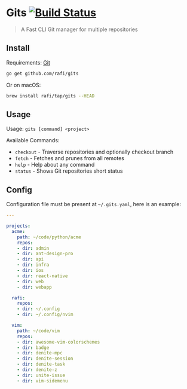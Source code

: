 # Gits [![Build Status](https://travis-ci.org/rafi/gits.svg?branch=master)](https://travis-ci.org/rafi/gits)

> A Fast CLI Git manager for multiple repositories

## Install

Requirements: [Git](https://git-scm.com/)

```bash
go get github.com/rafi/gits
```

Or on macOS:

```bash
brew install rafi/tap/gits --HEAD
```

## Usage

Usage: `gits [command] <project>`

Available Commands:

* `checkout` -  Traverse repositories and optionally checkout branch
* `fetch` -     Fetches and prunes from all remotes
* `help` -      Help about any command
* `status` -    Shows Git repositories short status

## Config

Configuration file must be present at `~/.gits.yaml`, here is an example:

```yaml
---

projects:
  acme:
    path: ~/code/python/acme
    repos:
    - dir: admin
    - dir: ant-design-pro
    - dir: api
    - dir: infra
    - dir: ios
    - dir: react-native
    - dir: web
    - dir: webapp

  rafi:
    repos:
    - dir: ~/.config
    - dir: ~/.config/nvim

  vim:
    path: ~/code/vim
    repos:
    - dir: awesome-vim-colorschemes
    - dir: badge
    - dir: denite-mpc
    - dir: denite-session
    - dir: denite-task
    - dir: denite-z
    - dir: unite-issue
    - dir: vim-sidemenu
```
